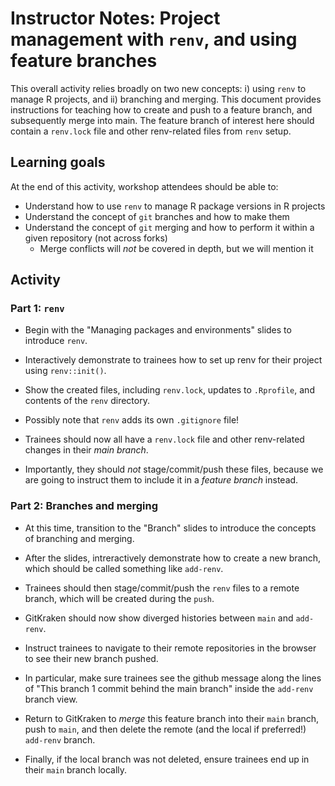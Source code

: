 # Instructor Notes: Project management with `renv`, and using feature branches

This overall activity relies broadly on two new concepts: i) using `renv` to manage R projects, and ii) branching and merging. 
This document provides instructions for teaching how to create and push to a feature branch, and subsequently merge into main.
The feature branch of interest here should contain a `renv.lock` file and other renv-related files from `renv` setup. 

## Learning goals

At the end of this activity, workshop attendees should be able to:

* Understand how to use `renv` to manage R package versions in R projects
* Understand the concept of `git` branches and how to make them
* Understand the concept of `git` merging and how to perform it within a given repository (not across forks)
  * Merge conflicts will _not_ be covered in depth, but we will mention it  


## Activity 

### Part 1: `renv`

* Begin with the "Managing packages and environments" slides to introduce `renv`.
* Interactively demonstrate to trainees how to set up renv for their project using `renv::init()`.
* Show the created files, including `renv.lock`, updates to `.Rprofile`, and contents of the `renv` directory.
* Possibly note that `renv` adds its own `.gitignore` file!

* Trainees should now all have a `renv.lock` file and other renv-related changes in their _main branch_.
* Importantly, they should _not_ stage/commit/push these files, because we are going to instruct them to include it in a _feature branch_ instead.

### Part 2: Branches and merging

* At this time, transition to the "Branch" slides to introduce the concepts of branching and merging.
* After the slides, intreractively demonstrate how to create a new branch, which should be called something like `add-renv`.
* Trainees should then stage/commit/push the `renv` files to a remote branch, which will be created during the `push`.
* GitKraken should now show diverged histories between `main` and `add-renv`.

* Instruct trainees to navigate to their remote repositories in the browser to see their new branch pushed.
* In particular, make sure trainees see the github message along the lines of "This branch 1 commit behind the main branch" inside the `add-renv` branch view.
* Return to GitKraken to _merge_ this feature branch into their `main` branch, push to `main`, and then delete the remote (and the local if preferred!) `add-renv` branch.

* Finally, if the local branch was not deleted, ensure trainees end up in their `main` branch locally.
